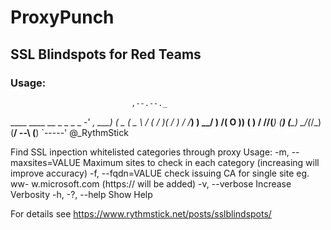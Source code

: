 # ProxyPunch

## SSL Blindspots for Red Teams

### Usage:

                               ,--.--._
 ____  ____   __  _  _  _  _ -' _, \___)
(  _ \(  _ \ /  \( \/ )( \/ )   / _/____)
 ) __/ )   /(  O ))  (  )  /    \//(____)
(__)  (__\_) \__/(_/\_)(__/ --\     (__)
                               `-----'
@_RythmStick

Find SSL inpection whitelisted categories through proxy
Usage:
  -m, --maxsites=VALUE       Maximum sites to check in each category
                               (increasing will improve accuracy)
  -f, --fqdn=VALUE           check issuing CA for single site eg. ww-
                               w.microsoft.com (https:// will be added)
  -v, --verbose              Increase Verbosity
  -h, -?, --help             Show Help
  
    
For details see https://www.rythmstick.net/posts/sslblindspots/

